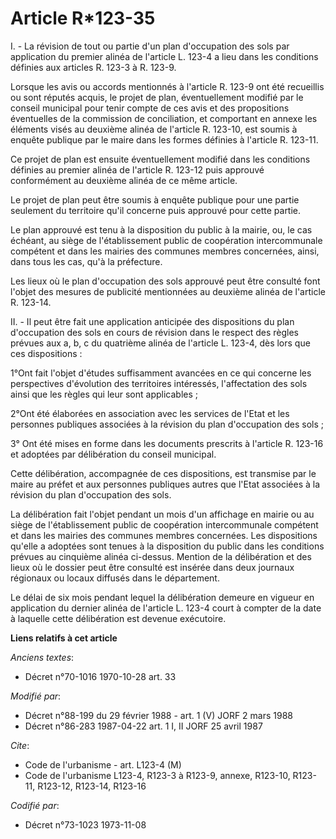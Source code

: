 # Article R*123-35

I. -  La révision de tout ou partie d'un plan d'occupation des sols par application du premier alinéa de l'article L. 123-4 a
lieu dans les conditions définies aux articles R. 123-3 à R. 123-9.

Lorsque les avis ou accords mentionnés à l'article R. 123-9 ont été recueillis ou sont réputés acquis, le projet de plan,
éventuellement modifié par le conseil municipal pour tenir compte de ces avis et des propositions éventuelles de la
commission de conciliation, et comportant en annexe les éléments visés au deuxième alinéa de l'article R. 123-10, est soumis
à enquête publique par le maire dans les formes définies à l'article R. 123-11.

Ce projet de plan est ensuite éventuellement modifié dans les conditions définies au premier alinéa de l'article R. 123-12
puis approuvé conformément au deuxième alinéa de ce même article.

Le projet de plan peut être soumis à enquête publique pour une partie seulement du territoire qu'il concerne puis approuvé
pour cette partie.

Le plan approuvé est tenu à la disposition du public à la mairie, ou, le cas échéant, au siège de l'établissement public de
coopération intercommunale compétent et dans les mairies des communes membres concernées, ainsi, dans tous les cas, qu'à la
préfecture.

Les lieux où le plan d'occupation des sols approuvé peut être consulté font l'objet des mesures de publicité mentionnées au
deuxième alinéa de l'article R. 123-14.

II. -  Il peut être fait une application anticipée des dispositions du plan d'occupation des sols en cours de révision dans
le respect des règles prévues aux a, b, c du quatrième alinéa de l'article L. 123-4, dès lors que ces dispositions :

1°Ont fait l'objet d'études suffisamment avancées en ce qui concerne les perspectives d'évolution des territoires intéressés,
l'affectation des sols ainsi que les règles qui leur sont applicables ;

2°Ont été élaborées en association avec les services de l'Etat et les personnes publiques associées à la révision du plan
d'occupation des sols ;

3° Ont été mises en forme dans les documents prescrits à l'article R. 123-16 et adoptées par délibération du conseil
municipal.

Cette délibération, accompagnée de ces dispositions, est transmise par le maire au préfet et aux personnes publiques autres
que l'Etat associées à la révision du plan d'occupation des sols.

La délibération fait l'objet pendant un mois d'un affichage en mairie ou au siège de l'établissement public de coopération
intercommunale compétent et dans les mairies des communes membres concernées. Les dispositions qu'elle a adoptées sont tenues
à la disposition du public dans les conditions prévues au cinquième alinéa ci-dessus. Mention de la délibération et des lieux
où le dossier peut être consulté est insérée dans deux journaux régionaux ou locaux diffusés dans le département.

Le délai de six mois pendant lequel la délibération demeure en vigueur en application du dernier alinéa de l'article L. 123-4
court à compter de la date à laquelle cette délibération est devenue exécutoire.

**Liens relatifs à cet article**

_Anciens textes_:

  - Décret n°70-1016 1970-10-28 art. 33

_Modifié par_:

  - Décret n°88-199 du 29 février 1988 - art. 1 (V) JORF 2 mars 1988
  - Décret n°86-283 1987-04-22 art. 1 I, II JORF 25 avril 1987

_Cite_:

  - Code de l'urbanisme - art. L123-4 (M)
  - Code de l'urbanisme L123-4, R123-3 à R123-9, annexe, R123-10, R123-11, R123-12, R123-14, R123-16

_Codifié par_:

  - Décret n°73-1023 1973-11-08
